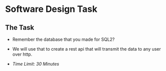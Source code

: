# Software Design Task

## The Task
- Remember the database that you made for SQL2?
- We will use that to create a rest api that will transmit the data to any user over http.

- _Time Limit: 30 Minutes_
